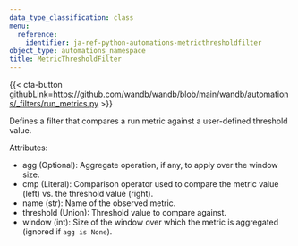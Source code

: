 ```yaml
---
data_type_classification: class
menu:
  reference:
    identifier: ja-ref-python-automations-metricthresholdfilter
object_type: automations_namespace
title: MetricThresholdFilter
---
```


{{< cta-button githubLink=https://github.com/wandb/wandb/blob/main/wandb/automations/_filters/run_metrics.py >}}



Defines a filter that compares a run metric against a user-defined threshold value.

Attributes:
- agg (Optional): Aggregate operation, if any, to apply over the window size.
- cmp (Literal): Comparison operator used to compare the metric value (left) vs. the threshold value (right).
- name (str): Name of the observed metric.
- threshold (Union): Threshold value to compare against.
- window (int): Size of the window over which the metric is aggregated (ignored if `agg is None`).